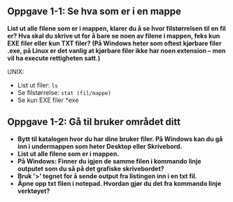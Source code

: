 ## Oppgave 1-1: Se hva som er i en mappe

**List ut alle filene som er i mappen, klarer du å se hvor filstørrelsen til en fil er? Hva skal du skrive ut for å bare se noen av filene i mappen, feks kun EXE filer eller kun TXT filer? (På Windows heter som oftest kjørbare filer .exe, på Linux er det vanlig at kjørbare filer ikke har noen extension – men vil ha execute rettigheten satt.)**

UNIX:  

- List ut filer: `ls`
- Se filstørrelse: `stat (fil/mappe)`
- Se kun EXE filer *exe

## Oppgave 1-2: Gå til bruker området ditt

- **Bytt til katalogen hvor du har dine bruker filer. På Windows kan du gå inn i undermappen som heter Desktop eller Skrivebord.**
- **List ut alle filene som er i mappen.** 
- **På Windows: Finner du igjen de samme filen i kommando linje outputet som du så på det grafiske skrivebordet?** 
- **Bruk '>' tegnet for å sende output fra listingen inn i en txt fil.**
- **Åpne opp txt filen i notepad. Hvordan gjør du det fra kommando linje verktøyet?**